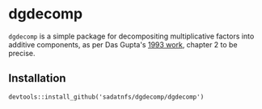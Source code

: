 # dgdecomp

`dgdecomp` is a simple package for decompositing multiplicative factors into additive components, as per Das Gupta's [1993 work](https://books.google.com/books?hl=en&lr=&id=8wjPjfHpttQC&oi=fnd&pg=PA1&dq=das+gupta+decomposition&ots=AP5ENQqlH4&sig=NQlzudZPL2flBM7dx3JGM1PcgBw#v=onepage&q=das%20gupta%20decomposition&f=false), chapter 2 to be precise.


## Installation 

```
devtools::install_github('sadatnfs/dgdecomp/dgdecomp')
```

